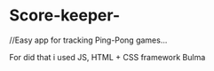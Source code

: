 # Score-keeper-

//Easy app for tracking Ping-Pong games... 

For did that i used JS, HTML + CSS framework Bulma 
